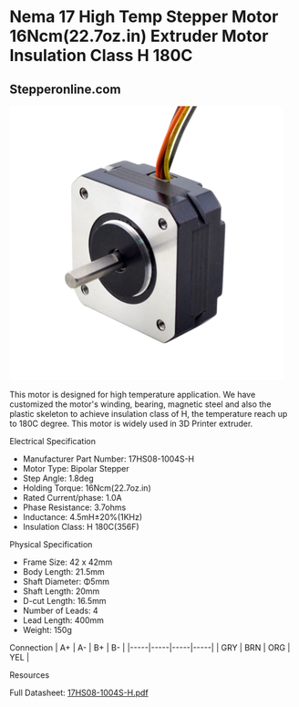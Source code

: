 # Nema 17 High Temp Stepper Motor 16Ncm(22.7oz.in) Extruder Motor Insulation Class H 180C

## Stepperonline.com

<img src="../images/17HS08-1004S-H.webp" width=480 height=480 title="power Supply" />



This motor is designed for high temperature application. We have customized the motor's winding, bearing, magnetic steel and also the plastic skeleton to achieve insulation class of H, the temperature reach up to 180C degree. This motor is widely used in 3D Printer extruder.

Electrical Specification

  * Manufacturer Part Number: 17HS08-1004S-H
  * Motor Type: Bipolar Stepper
  * Step Angle: 1.8deg
  * Holding Torque: 16Ncm(22.7oz.in)
  * Rated Current/phase: 1.0A
  * Phase Resistance: 3.7ohms
  * Inductance: 4.5mH±20%(1KHz)
  * Insulation Class: H 180C(356F)

Physical Specification

  * Frame Size: 42 x 42mm
  * Body Length: 21.5mm
  * Shaft Diameter: Φ5mm
  * Shaft Length: 20mm
  * D-cut Length: 16.5mm
  * Number of Leads: 4
  * Lead Length: 400mm
  * Weight: 150g

Connection
| A+ | A- | B+ | B- |
|-----|-----|-----|-----|
| GRY | BRN | ORG | YEL |
	
Resources

  Full Datasheet: [17HS08-1004S-H.pdf](PDF/17HS08-1004S-H.pdf)

